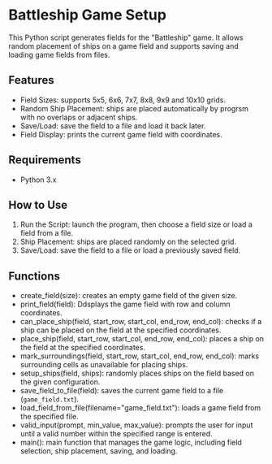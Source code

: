 # Battleship Game Setup

This Python script generates fields for the "Battleship" game. It allows random placement of ships on a game field and supports saving and loading game fields from files.

## Features

- Field Sizes: supports 5x5, 6x6, 7x7, 8x8, 9x9 and 10x10 grids.
- Random Ship Placement: ships are placed automatically by progrsm with no overlaps or adjacent ships.
- Save/Load: save the field to a file and load it back later.
- Field Display: prints the current game field with coordinates.

## Requirements

- Python 3.x

## How to Use

1. Run the Script: launch the program, then choose a field size or load a field from a file.
2. Ship Placement: ships are placed randomly on the selected grid.
3. Save/Load: save the field to a file or load a previously saved field.

## Functions

- create_field(size): creates an empty game field of the given size.
- print_field(field): Ddsplays the game field with row and column coordinates.
- can_place_ship(field, start_row, start_col, end_row, end_col): checks if a ship can be placed on the field at the specified coordinates.
- place_ship(field, start_row, start_col, end_row, end_col): places a ship on the field at the specified coordinates.
- mark_surroundings(field, start_row, start_col, end_row, end_col): marks surrounding cells as unavailable for placing ships.
- setup_ships(field, ships): randomly places ships on the field based on the given configuration.
- save_field_to_file(field): saves the current game field to a file (`game_field.txt`).
- load_field_from_file(filename="game_field.txt"): loads a game field from the specified file.
- valid_input(prompt, min_value, max_value): prompts the user for input until a valid number within the specified range is entered.
- main(): main function that manages the game logic, including field selection, ship placement, saving, and loading.
